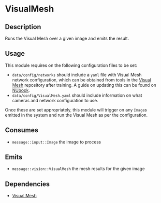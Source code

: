 VisualMesh
==========

## Description

Runs the Visual Mesh over a given image and emits the result.

## Usage

This module requires on the following configuration files to be set:
- `data/config/networks` should include a `yaml` file with Visual Mesh network configuration, which can be obtained from tools in the [Visual Mesh](https://github.com/Fastcode/VisualMesh) repository after training. A guide on updating this can be found on [NUbook](https://nubook.nubots.net/guides/main/maintaining-subsystems#vision).
- `data/config/VisualMesh.yaml` should include information on what cameras and network configuration to use.

Once these are set appropriately, this module will trigger on any `Image`s emitted in the system and run the Visual Mesh as per the configuration.

## Consumes

- `message::input::Image` the image to process

## Emits

- `message::vision::VisualMesh` the mesh results for the given image

## Dependencies

- [Visual Mesh](https://github.com/Fastcode/VisualMesh)
